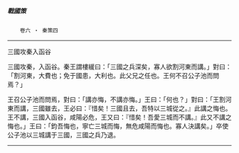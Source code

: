 

##### 戰國策
　　`卷六 ‧ 秦策四`

* * *

三國攻秦入函谷

三國攻秦，入函谷。秦王謂樓緩曰：「三國之兵深矣，寡人欲割河東而講。」對曰：「割河東，大費也；免于國患，大利也。此父兄之任也。王何不召公子池而問焉？」

王召公子池而問焉，對曰：「講亦悔，不講亦悔。」王曰：「何也？」對曰：「王割河東而講，三國雖去，王必曰：『惜矣！三國且去，吾特以三城從之。』此講之悔也。王不講，三國入函谷，咸陽必危，王又曰：『惜矣！吾愛三城而不講。』此又不講之悔也。」王曰：「鈞吾悔也，寧亡三城而悔，無危咸陽而悔也。寡人決講矣。」卒使公子池以三城講于三國，三國之兵乃退。

* * *

